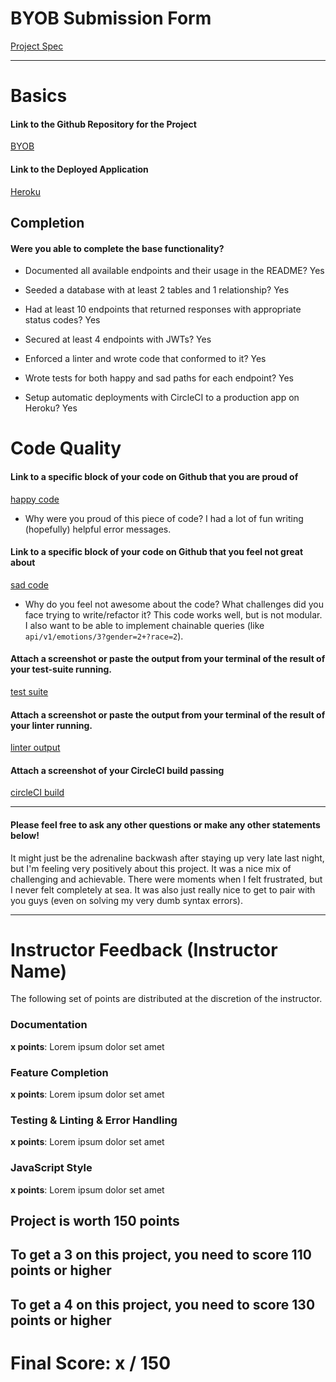 # BYOB Submission Form

[Project Spec](http://frontend.turing.io/projects/build-your-own-backend.html)

------

# Basics

#### Link to the Github Repository for the Project
[BYOB](https://github.com/letakeane/faceEmotionAPI)

#### Link to the Deployed Application
[Heroku](http://faceemotionapi.herokuapp.com/api/v1/faces)


## Completion

#### Were you able to complete the base functionality?

* Documented all available endpoints and their usage in the README?
Yes

* Seeded a database with at least 2 tables and 1 relationship?
Yes

* Had at least 10 endpoints that returned responses with appropriate status codes?
Yes

* Secured at least 4 endpoints with JWTs?
Yes

* Enforced a linter and wrote code that conformed to it?
Yes

* Wrote tests for both happy and sad paths for each endpoint?
Yes

* Setup automatic deployments with CircleCI to a production app on Heroku?
Yes

# Code Quality

#### Link to a specific block of your code on Github that you are proud of
[happy code](https://github.com/letakeane/faceEmotionAPI/blob/master/server.js#L253-L265)

* Why were you proud of this piece of code?
I had a lot of fun writing (hopefully) helpful error messages.

#### Link to a specific block of your code on Github that you feel not great about
[sad code](https://github.com/letakeane/faceEmotionAPI/blob/master/server.js#L110-L168)

* Why do you feel not awesome about the code? What challenges did you face trying to write/refactor it?
This code works well, but is not modular. I also want to be able to implement chainable queries (like `api/v1/emotions/3?gender=2+?race=2`).

#### Attach a screenshot or paste the output from your terminal of the result of your test-suite running.

[test suite](http://i.imgur.com/tYK468U.jpg)

#### Attach a screenshot or paste the output from your terminal of the result of your linter running.

[linter output](http://g.recordit.co/dpginiUk6a.gif)

#### Attach a screenshot of your CircleCI build passing

[circleCI build](http://g.recordit.co/e0UMtyRLf3.gif)

-----

#### Please feel free to ask any other questions or make any other statements below!

It might just be the adrenaline backwash after staying up very late last night, but I'm feeling very positively about this project. It was a nice mix of challenging and achievable. There were moments when I felt frustrated, but I never felt completely at sea. It was also just really nice to get to pair with you guys (even on solving my very dumb syntax errors).

-----


# Instructor Feedback (Instructor Name)

The following set of points are distributed at the discretion of the instructor.

### Documentation

**x points**: Lorem ipsum dolor set amet

### Feature Completion

**x points**: Lorem ipsum dolor set amet

### Testing & Linting & Error Handling

**x points**: Lorem ipsum dolor set amet

### JavaScript Style

**x points**: Lorem ipsum dolor set amet


## Project is worth 150 points

## To get a 3 on this project, you need to score 110 points or higher
## To get a 4 on this project, you need to score 130 points or higher

# Final Score: x / 150
